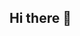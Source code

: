 ## Hi there 👋

<!--
**key-mystic/key-mystic** is a ✨ _special_ ✨ repository because its `README.md` (this file) appears on your GitHub profile.

Here are some ideas to get you started:

- 🔭 I’m currently working on ... A Personal Wiki Project for writing projects that can be updated over time.
- 🌱 I’m currently learning ... the Fundamentals
- 💬 Ask me about ... Personal Projects, TTRPGs, Stories
- 📫 How to reach me: ... Email (Keyontrelennox02@gmail.com)
- 😄 Pronouns: ... She/They
- ⚡ Fun fact: ... I have successfully completed a 1-20 D&D Campaign while being the DM with no scheduling errors. 
-->

